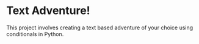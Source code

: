 # Text Adventure!

This project involves creating a text based adventure of your choice using conditionals in Python.
